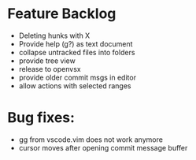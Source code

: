 # Feature Backlog
* Deleting hunks with X
* Provide help (g?) as text document
* collapse untracked files into folders
* provide tree view
* release to openvsx
* provide older commit msgs in editor
* allow actions with selected ranges

# Bug fixes:
* gg from vscode.vim does not work anymore
* cursor moves after opening commit message buffer
